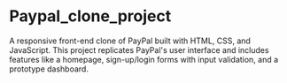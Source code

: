 # Paypal_clone_project
A responsive front-end clone of PayPal built with HTML, CSS, and JavaScript. This project replicates PayPal's user interface and includes features like a homepage, sign-up/login forms with input validation, and a prototype dashboard.
